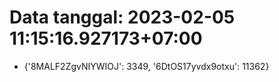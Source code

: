 # Data tanggal: 2023-02-05 11:15:16.927173+07:00

* {'8MALF2ZgvNIYWIOJ': 3349, '6DtOS17yvdx9otxu': 11362}
